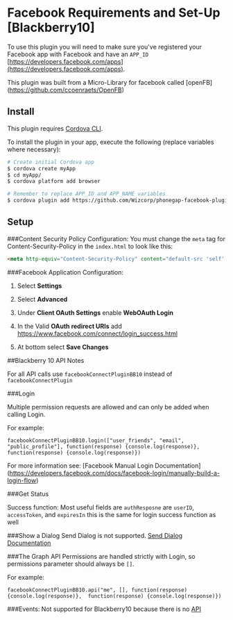 # Facebook Requirements and Set-Up [Blackberry10]

To use this plugin you will need to make sure you've registered your Facebook app with Facebook and have an `APP_ID` [https://developers.facebook.com/apps](https://developers.facebook.com/apps).

This plugin was built from a Micro-Library for facebook called [openFB] (https://github.com/ccoenraets/OpenFB)

## Install

This plugin requires [Cordova CLI](http://cordova.apache.org/docs/en/4.0.0/guide_cli_index.md.html).

To install the plugin in your app, execute the following (replace variables where necessary):

```sh
# Create initial Cordova app
$ cordova create myApp
$ cd myApp/
$ cordova platform add browser

# Remember to replace APP_ID and APP_NAME variables
$ cordova plugin add https://github.com/Wizcorp/phonegap-facebook-plugin/ --variable APP_ID="123456789" --variable APP_NAME="myApplication"
```

## Setup

###Content Security Policy Configuration: 
You must change the `meta` tag for Content-Security-Policy in the `index.html` to look like this:

```html
<meta http-equiv="Content-Security-Policy" content="default-src 'self' data: gap: https://ssl.gstatic.com 'unsafe-eval'; style-src 'self' 'unsafe-inline'; media-src *; connect-src local: 'self' http://localhost:8472 https://graph.facebook.com/" >
```

###Facebook Application Configuration:
1. Select **Settings**

1. Select **Advanced**

1. Under **Client OAuth Settings** enable **WebOAuth Login**

1. In the Valid **OAuth redirect URIs** add https://www.facebook.com/connect/login_success.html

1. At bottom select **Save Changes**

##Blackberry 10 API Notes

For all API calls use `facebookConnectPluginBB10` instead of `facebookConnectPlugin`

###Login

Multiple permission requests are allowed and can only be added when calling Login.

For example:
```
facebookConnectPluginBB10.login(["user_friends", "email", "public_profile"], function(response) {console.log(response)},  function(response) {console.log(response)})
```

For more information see: [Facebook Manual Login Documentation] (https://developers.facebook.com/docs/facebook-login/manually-build-a-login-flow)

###Get Status

Success function:
Most useful fields are `authResposne` are `userID`, `accessToken`, and `expiresIn` this is the same for login success function as well

###Show a Dialog
Send Dialog is not supported.  [Send Dialog Documentation](https://developers.facebook.com/docs/sharing/reference/send-dialog)

###The Graph API
Permissions are handled strictly with Login, so permissions parameter should always be `[]`.

For example:
```
facebookConnectPluginBB10.api("me", [], function(response) {console.log(response)},  function(response) {console.log(response)})
```
###Events:
Not supported for Blackberry10 because there is no [API](https://developers.facebook.com/docs/app-events)

